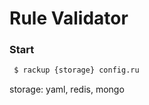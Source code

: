 # Rule Validator <br/>

### Start<br/>
```sh
 $ rackup {storage} config.ru
 ```

 storage: yaml, redis, mongo
